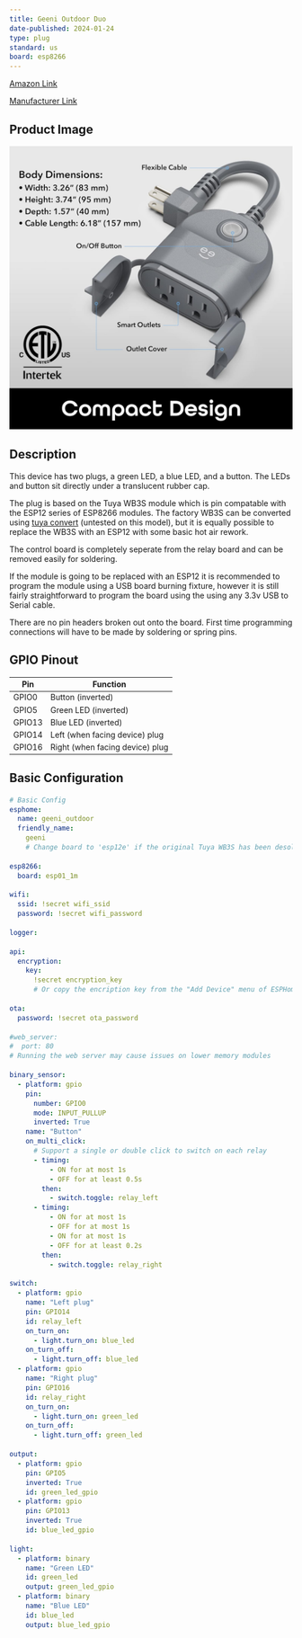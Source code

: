 ```yaml
---
title: Geeni Outdoor Duo
date-published: 2024-01-24
type: plug
standard: us
board: esp8266
---
```


[Amazon Link](https://amzn.to/3S3zypi)

[Manufacturer Link](https://mygeeni.com/products/outdoor-duo-dual-outlet-smart-wi-fi-plug-grey)

## Product Image

![Geeni Outdoor Duo](image.jpg)

## Description

This device has two plugs, a green LED, a blue LED, and a button. The LEDs and button sit directly under a translucent
rubber cap.

The plug is based on the Tuya WB3S module which is pin compatable with the ESP12 series of ESP8266 modules.
The factory WB3S can be converted using [tuya convert](https://devices.esphome.io/guides/tuya-convert) (untested on this
model), but it is equally possible to replace the WB3S with an ESP12 with some basic hot air rework.

The control board is completely seperate from the relay board and can be removed easily for soldering.

If the module is going to be replaced with an ESP12 it is recommended to program the module using a USB board burning
fixture, however it is still fairly straightforward to program the board using the using any 3.3v USB to Serial cable.

There are no pin headers broken out onto the board. First time programming connections will have to be made by soldering
or spring pins.

## GPIO Pinout

| Pin    | Function                        |
| ------ | ------------------------------- |
| GPIO0  | Button (inverted)               |
| GPIO5  | Green LED (inverted)            |
| GPIO13 | Blue LED (inverted)             |
| GPIO14 | Left (when facing device) plug  |
| GPIO16 | Right (when facing device) plug |

## Basic Configuration

```yaml
# Basic Config
esphome:
  name: geeni_outdoor
  friendly_name:
    geeni
    # Change board to 'esp12e' if the original Tuya WB3S has been desoldered and replaced with an ESP12

esp8266:
  board: esp01_1m

wifi:
  ssid: !secret wifi_ssid
  password: !secret wifi_password

logger:

api:
  encryption:
    key:
      !secret encryption_key
      # Or copy the encription key from the "Add Device" menu of ESPHome

ota:
  password: !secret ota_password

#web_server:
#  port: 80
# Running the web server may cause issues on lower memory modules

binary_sensor:
  - platform: gpio
    pin:
      number: GPIO0
      mode: INPUT_PULLUP
      inverted: True
    name: "Button"
    on_multi_click:
      # Support a single or double click to switch on each relay
      - timing:
          - ON for at most 1s
          - OFF for at least 0.5s
        then:
          - switch.toggle: relay_left
      - timing:
          - ON for at most 1s
          - OFF for at most 1s
          - ON for at most 1s
          - OFF for at least 0.2s
        then:
          - switch.toggle: relay_right

switch:
  - platform: gpio
    name: "Left plug"
    pin: GPIO14
    id: relay_left
    on_turn_on:
      - light.turn_on: blue_led
    on_turn_off:
      - light.turn_off: blue_led
  - platform: gpio
    name: "Right plug"
    pin: GPIO16
    id: relay_right
    on_turn_on:
      - light.turn_on: green_led
    on_turn_off:
      - light.turn_off: green_led

output:
  - platform: gpio
    pin: GPIO5
    inverted: True
    id: green_led_gpio
  - platform: gpio
    pin: GPIO13
    inverted: True
    id: blue_led_gpio

light:
  - platform: binary
    name: "Green LED"
    id: green_led
    output: green_led_gpio
  - platform: binary
    name: "Blue LED"
    id: blue_led
    output: blue_led_gpio
```
